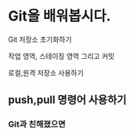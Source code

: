 # Git을 배워봅시다.

Git 저장소 초기화하기

작업 영역, 스테이징 영역 그리고 커밋

로컬,원격 저장소 사용하기

## push,pull 명령어 사용하기

### Git과 친해졌으면